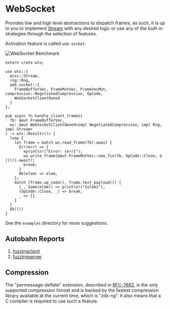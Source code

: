# WebSocket

Provides low and high level abstractions to dispatch frames, as such, it is up to you to implement [Stream](https://docs.rs/wtx/latest/wtx/trait.Stream.html) with any desired logic or use any of the built-in strategies through the selection of features.

Activation feature is called `web-socket`.

![WebSocket Benchmark](https://i.imgur.com/Iv2WzJV.jpg)

```rust,edition2021
extern crate wtx;

use wtx::{
  misc::Stream,
  rng::Rng,
  web_socket::{
    FrameBufferVec, FrameMutVec, FrameVecMut, compression::NegotiatedCompression, OpCode,
    WebSocketClientOwned
  }
};

pub async fn handle_client_frames(
  fb: &mut FrameBufferVec,
  ws: &mut WebSocketClientOwned<impl NegotiatedCompression, impl Rng, impl Stream>
) -> wtx::Result<()> {
  loop {
    let frame = match ws.read_frame(fb).await {
      Err(err) => {
        eprintln!("Error: {err}");
        ws.write_frame(&mut FrameMutVec::new_fin(fb, OpCode::Close, &[])?).await?;
        break;
      }
      Ok(elem) => elem,
    };
    match (frame.op_code(), frame.text_payload()) {
      (_, Some(elem)) => println!("{elem}"),
      (OpCode::Close, _) => break,
      _ => {}
    }
  }
  Ok(())
}
```

See the `examples` directory for more suggestions.

## Autobahn Reports

1. <a href="https://c410-f3r.github.io/wtx-site/static/fuzzingclient/index.html" target="_blank">fuzzingclient</a>
2. <a href="https://c410-f3r.github.io/wtx-site/static/fuzzingserver/index.html" target="_blank">fuzzingserver</a>

## Compression

The "permessage-deflate" extension, described in [RFC-7692](https://datatracker.ietf.org/doc/html/rfc7692), is the only supported compression format and is backed by the fastest compression library available at the current time, which is "zlib-ng". It also means that a C compiler is required to use such a feature.
